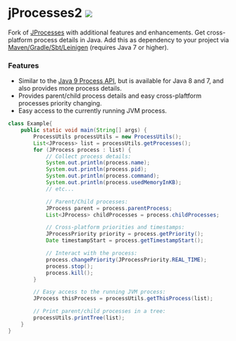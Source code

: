 # jProcesses2 [![](https://jitpack.io/v/Osiris-Team/jProcesses2.svg)](https://jitpack.io/#Osiris-Team/jProcesses2)
Fork of [JProcesses](https://github.com/profesorfalken/jProcesses) with additional features and enhancements. Get cross-platform process details in Java.
Add this as dependency to your project via [Maven/Gradle/Sbt/Leinigen](https://jitpack.io/#Osiris-Team/jProcesses2/LATEST) (requires Java 7 or higher).

### Features
- Similar to the [Java 9 Process API](https://docs.oracle.com/javase/9/docs/api/java/lang/Process.html), but is available for Java 8 and 7, and also provides more process details.
- Provides parent/child process details and easy cross-plaftform processes priority changing.
- Easy access to the currently running JVM process.
```java
class Example{
    public static void main(String[] args) {
        ProcessUtils processUtils = new ProcessUtils();
        List<JProcess> list = processUtils.getProcesses();
        for (JProcess process : list) {
            // Collect process details:
            System.out.println(process.name);
            System.out.println(process.pid);
            System.out.println(process.command);
            System.out.println(process.usedMemoryInKB);
            // etc...

            // Parent/Child processes:
            JProcess parent = process.parentProcess;
            List<JProcess> childProcesses = process.childProcesses;

            // Cross-platform priorities and timestamps: 
            JProcessPriority priority = process.getPriority();
            Date timestampStart = process.getTimestampStart();

            // Interact with the process:
            process.changePriority(JProcessPriority.REAL_TIME);
            process.stop();
            process.kill();
        }

        // Easy access to the running JVM process:
        JProcess thisProcess = processUtils.getThisProcess(list);

        // Print parent/child processes in a tree:
        processUtils.printTree(list);
    }
}
```
